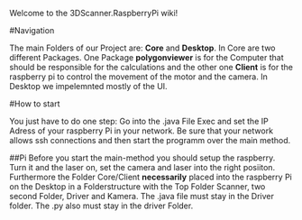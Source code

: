 Welcome to the 3DScanner.RaspberryPi wiki!

#Navigation

The main Folders of our Project are: **Core** and **Desktop**.
In Core are two different Packages. One Package **polygonviewer** is for the Computer that should be responsible for the calculations and the other one **Client** is for the raspberry pi to control the movement of the motor and the camera.
In Desktop we impelemnted mostly of the UI.

#How to start

You just have to do one step: Go into the .java File Exec and set the IP Adress of your raspberry Pi in your network. Be sure that your network allows ssh connections and then start the programm over the main method.

##Pi
Before you start the main-method you should setup the raspberry. Turn it and the laser on, set the camera and laser into the right posiiton. Furthermore the Folder Core/Client **necessarily** placed into the raspberry Pi on the Desktop in a Folderstructure with the Top Folder Scanner, two second Folder, Driver and Kamera. The .java file must stay in the Driver folder. The .py also must stay in the driver Folder.


